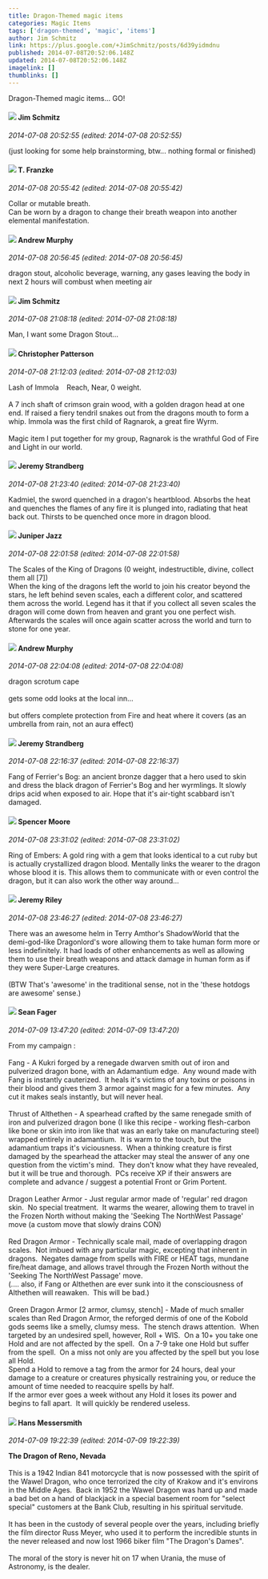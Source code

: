 ```yaml
---
title: Dragon-Themed magic items
categories: Magic Items
tags: ['dragon-themed', 'magic', 'items']
author: Jim Schmitz
link: https://plus.google.com/+JimSchmitz/posts/6d39yidmdnu
published: 2014-07-08T20:52:06.148Z
updated: 2014-07-08T20:52:06.148Z
imagelink: []
thumblinks: []
---
```


Dragon-Themed magic items... GO!
<div id='comment z12vfx3bvveeyfnd122bzxlrzujedfo3c'>
  <h4><img src='{{site.baseurl}}//images/avatars/114235452637611058210_photo.jpg'> Jim Schmitz</h4>
      <p><cite>2014-07-08 20:52:55 (edited: 2014-07-08 20:52:55)</cite></p>
        <p>(just looking for some help brainstorming, btw... nothing formal or finished)</p>
</div>
        

<div id='comment z12vfx3bvveeyfnd122bzxlrzujedfo3c'>
  <h4><img src='{{site.baseurl}}//images/avatars/110330901807759406775_photo.jpg'> T. Franzke</h4>
      <p><cite>2014-07-08 20:55:42 (edited: 2014-07-08 20:55:42)</cite></p>
        <p>Collar or mutable breath. <br />Can be worn by a dragon to change their breath weapon into another elemental manifestation.</p>
</div>
        

<div id='comment z12vfx3bvveeyfnd122bzxlrzujedfo3c'>
  <h4><img src='{{site.baseurl}}//images/avatars/109015870893735836823_photo.jpg'> Andrew Murphy</h4>
      <p><cite>2014-07-08 20:56:45 (edited: 2014-07-08 20:56:45)</cite></p>
        <p>dragon stout, alcoholic beverage, warning, any gases leaving the body in next 2 hours will combust when meeting air</p>
</div>
        

<div id='comment z12vfx3bvveeyfnd122bzxlrzujedfo3c'>
  <h4><img src='{{site.baseurl}}//images/avatars/114235452637611058210_photo.jpg'> Jim Schmitz</h4>
      <p><cite>2014-07-08 21:08:18 (edited: 2014-07-08 21:08:18)</cite></p>
        <p>Man, I want some Dragon Stout...</p>
</div>
        

<div id='comment z12vfx3bvveeyfnd122bzxlrzujedfo3c'>
  <h4><img src='{{site.baseurl}}//images/avatars/115679865490833275084_photo.jpg'> Christopher Patterson</h4>
      <p><cite>2014-07-08 21:12:03 (edited: 2014-07-08 21:12:03)</cite></p>
        <p>Lash of Immola    Reach, Near, 0 weight.<br /><br />A 7 inch shaft of crimson grain wood, with a golden dragon head at one end. If raised a fiery tendril snakes out from the dragons mouth to form a whip. Immola was the first child of Ragnarok, a great fire Wyrm.<br /><br />Magic item I put together for my group, Ragnarok is the wrathful God of Fire and Light in our world. </p>
</div>
        

<div id='comment z12vfx3bvveeyfnd122bzxlrzujedfo3c'>
  <h4><img src='{{site.baseurl}}//images/avatars/102595580176380683252_photo.jpg'> Jeremy Strandberg</h4>
      <p><cite>2014-07-08 21:23:40 (edited: 2014-07-08 21:23:40)</cite></p>
        <p>Kadmiel, the sword quenched in a dragon&#39;s heartblood. Absorbs the heat and quenches the flames of any fire it is plunged into, radiating that heat back out. Thirsts to be quenched once more in dragon blood.</p>
</div>
        

<div id='comment z12vfx3bvveeyfnd122bzxlrzujedfo3c'>
  <h4><img src='{{site.baseurl}}//images/avatars/109759425182093744832_photo.jpg'> Juniper Jazz</h4>
      <p><cite>2014-07-08 22:01:58 (edited: 2014-07-08 22:01:58)</cite></p>
        <p>The Scales of the King of Dragons (0 weight, indestructible, divine, collect them all [7])<br />When the king of the dragons left the world to join his creator beyond the stars, he left behind seven scales, each a different color, and scattered them across the world. Legend has it that if you collect all seven scales the dragon will come down from heaven and grant you one perfect wish. Afterwards the scales will once again scatter across the world and turn to stone for one year.</p>
</div>
        

<div id='comment z12vfx3bvveeyfnd122bzxlrzujedfo3c'>
  <h4><img src='{{site.baseurl}}//images/avatars/109015870893735836823_photo.jpg'> Andrew Murphy</h4>
      <p><cite>2014-07-08 22:04:08 (edited: 2014-07-08 22:04:08)</cite></p>
        <p>dragon scrotum cape<br /><br />gets some odd looks at the local inn...<br /><br />but offers complete protection from Fire and heat where it covers (as an umbrella from rain, not an aura effect)</p>
</div>
        

<div id='comment z12vfx3bvveeyfnd122bzxlrzujedfo3c'>
  <h4><img src='{{site.baseurl}}//images/avatars/102595580176380683252_photo.jpg'> Jeremy Strandberg</h4>
      <p><cite>2014-07-08 22:16:37 (edited: 2014-07-08 22:16:37)</cite></p>
        <p>Fang of Ferrier&#39;s Bog: an ancient bronze dagger that a hero used to skin and dress the black dragon of Ferrier&#39;s Bog and her wyrmlings. It slowly drips acid when exposed to air. Hope that it&#39;s air-tight scabbard isn&#39;t damaged.</p>
</div>
        

<div id='comment z12vfx3bvveeyfnd122bzxlrzujedfo3c'>
  <h4><img src='{{site.baseurl}}//images/avatars/116558052382462751725_photo.jpg'> Spencer Moore</h4>
      <p><cite>2014-07-08 23:31:02 (edited: 2014-07-08 23:31:02)</cite></p>
        <p>Ring of Embers: A gold ring with a gem that looks identical to a cut ruby but is actually crystallized dragon blood. Mentally links the wearer to the dragon whose blood it is. This allows them to communicate with or even control the dragon, but it can also work the other way around...</p>
</div>
        

<div id='comment z12vfx3bvveeyfnd122bzxlrzujedfo3c'>
  <h4><img src='{{site.baseurl}}//images/avatars/108510579730905856676_photo.jpg'> Jeremy Riley</h4>
      <p><cite>2014-07-08 23:46:27 (edited: 2014-07-08 23:46:27)</cite></p>
        <p>There was an awesome helm in Terry Amthor&#39;s ShadowWorld that the demi-god-like Dragonlord&#39;s wore allowing them to take human form more or less indefinitely. It had loads of other enhancements as well as allowing them to use their breath weapons and attack damage in human form as if they were Super-Large creatures.<br /><br />(BTW That&#39;s &#39;awesome&#39; in the traditional sense, not in the &#39;these hotdogs are awesome&#39; sense.)</p>
</div>
        

<div id='comment z12vfx3bvveeyfnd122bzxlrzujedfo3c'>
  <h4><img src='{{site.baseurl}}//images/avatars/109957662124279661127_photo.jpg'> Sean Fager</h4>
      <p><cite>2014-07-09 13:47:20 (edited: 2014-07-09 13:47:20)</cite></p>
        <p>From my campaign :<br /><br />Fang - A Kukri forged by a renegade dwarven smith out of iron and pulverized dragon bone, with an Adamantium edge.  Any wound made with Fang is instantly cauterized.  It heals it&#39;s victims of any toxins or poisons in their blood and gives them 3 armor against magic for a few minutes.  Any cut it makes seals instantly, but will never heal.<br /><br />Thrust of Althethen - A spearhead crafted by the same renegade smith of iron and pulverized dragon bone (I like this recipe - working flesh-carbon like bone or skin into iron like that was an early take on manufacturing steel) wrapped entirely in adamantium.  It is warm to the touch, but the adamantium traps it&#39;s viciousness.  When a thinking creature is first damaged by the spearhead the attacker may steal the answer of any one question from the victim&#39;s mind.  They don&#39;t know what they have revealed, but it will be true and thorough.  PCs receive XP if their answers are complete and advance / suggest a potential Front or Grim Portent.<br /><br />Dragon Leather Armor - Just regular armor made of &#39;regular&#39; red dragon skin.  No special treatment.  It warms the wearer, allowing them to travel in the Frozen North without making the &#39;Seeking The NorthWest Passage&#39; move (a custom move that slowly drains CON)<br /><br />Red Dragon Armor - Technically scale mail, made of overlapping dragon scales.  Not imbued with any particular magic, excepting that inherent in dragons.  Negates damage from spells with FIRE or HEAT tags, mundane fire/heat damage, and allows travel through the Frozen North without the &#39;Seeking The NorthWest Passage&#39; move.  <br />(.... also, if Fang or Althethen are ever sunk into it the consciousness of Althethen will reawaken.  This will be bad.)<br /><br />Green Dragon Armor [2 armor, clumsy, stench] - Made of much smaller scales than Red Dragon Armor, the reforged dermis of one of the Kobold gods seems like a smelly, clumsy mess.  The stench draws attention.  When targeted by an undesired spell, however, Roll + WIS.  On a 10+ you take one Hold and are not affected by the spell.  On a 7-9 take one Hold but suffer from the spell.  On a miss not only are you affected by the spell but you lose all Hold.<br />Spend a Hold to remove a tag from the armor for 24 hours, deal your damage to a creature or creatures physically restraining you, or reduce the amount of time needed to reacquire spells by half.<br />If the armor ever goes a week without any Hold it loses its power and begins to fall apart.  It will quickly be rendered useless.</p>
</div>
        

<div id='comment z12vfx3bvveeyfnd122bzxlrzujedfo3c'>
  <h4><img src='{{site.baseurl}}//images/avatars/103621222517115518496_photo.jpg'> Hans Messersmith</h4>
      <p><cite>2014-07-09 19:22:39 (edited: 2014-07-09 19:22:39)</cite></p>
        <p><b>The Dragon of Reno, Nevada</b><br /><br />This is a 1942 Indian 841 motorcycle that is now possessed with the spirit of the Wawel Dragon, who once terrorized the city of Krakow and it&#39;s environs in the Middle Ages.  Back in 1952 the Wawel Dragon was hard up and made a bad bet on a hand of blackjack in a special basement room for &quot;select special&quot; customers at the Bank Club, resulting in his spiritual servitude.  <br /><br />It has been in the custody of several people over the years, including briefly the film director Russ Meyer, who used it to perform the incredible stunts in the never released and now lost 1966 biker film &quot;The Dragon&#39;s Dames&quot;.<br /><br />The moral of the story is never hit on 17 when Urania, the muse of Astronomy, is the dealer.</p>
</div>
        